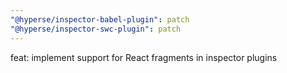 ```yaml
---
"@hyperse/inspector-babel-plugin": patch
"@hyperse/inspector-swc-plugin": patch
---
```


feat: implement support for React fragments in inspector plugins
